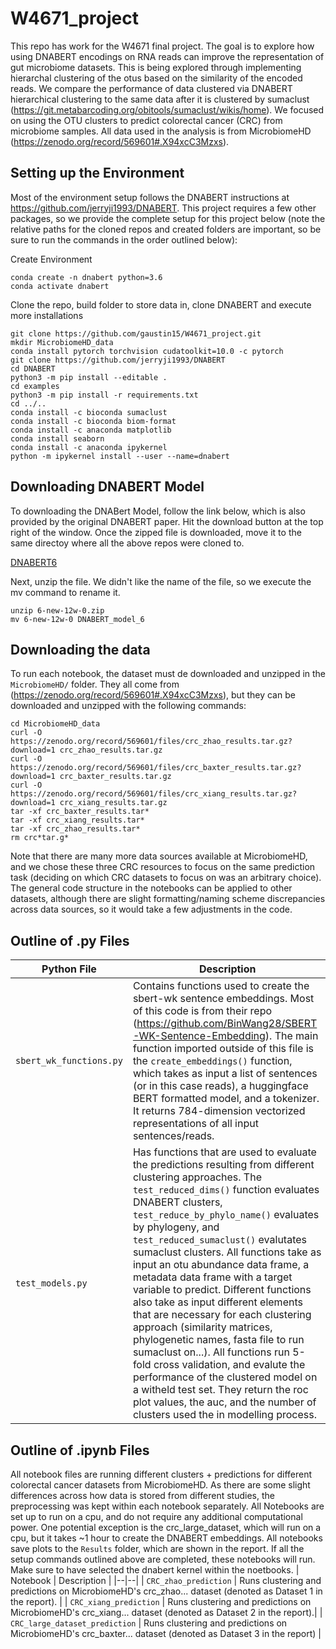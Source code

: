 # W4671_project

This repo has work for the W4671 final project. The goal is to explore how using DNABERT encodings on RNA reads can improve the representation of gut microbiome datasets. This is being explored through implementing hierarchal clustering of the otus based on the similarity of the encoded reads. We compare the performance of data clustered via DNABERT hierarchical clustering to the same data after it is clustered by sumaclust (https://git.metabarcoding.org/obitools/sumaclust/wikis/home). We focused on using the OTU clusters to predict colorectal cancer (CRC) from microbiome samples. All data used in the analysis is from MicrobiomeHD (https://zenodo.org/record/569601#.X94xcC3Mzxs).

Setting up the Environment
-------------------------
Most of the environment setup follows the DNABERT instructions at https://github.com/jerryji1993/DNABERT. This project requires a few other packages, so we provide the complete setup for this project below (note the relative paths for the cloned repos and created folders are important, so be sure to run the commands in the order outlined below):

Create Environment
```
conda create -n dnabert python=3.6
conda activate dnabert
```
Clone the repo, build folder to store data in, clone DNABERT and execute more installations
```
git clone https://github.com/gaustin15/W4671_project.git 
mkdir MicrobiomeHD_data
conda install pytorch torchvision cudatoolkit=10.0 -c pytorch
git clone https://github.com/jerryji1993/DNABERT
cd DNABERT
python3 -m pip install --editable .
cd examples
python3 -m pip install -r requirements.txt
cd ../..
conda install -c bioconda sumaclust
conda install -c bioconda biom-format
conda install -c anaconda matplotlib 
conda install seaborn
conda install -c anaconda ipykernel
python -m ipykernel install --user --name=dnabert
```

Downloading DNABERT Model
-----------------------
To downloading the DNABert Model, follow the link below, which is also provided by the original DNABERT paper. Hit the download button at the top right of the window. Once the zipped file is downloaded, move it to the same directoy where all the above repos were cloned to.

[DNABERT6](https://northwestern.box.com/s/g8m974tr86h0pvnpymxq84f1yxlhnvbi)

Next, unzip the file. We didn't like the name of the file, so we execute the mv command to rename it.
```
unzip 6-new-12w-0.zip
mv 6-new-12w-0 DNABERT_model_6
```

Downloading the data
-------------------
To run each notebook, the dataset must de downloaded and unzipped in the `MicrobiomeHD/` folder. They all come from (https://zenodo.org/record/569601#.X94xcC3Mzxs), but they can be downloaded and unzipped with the following commands:
```
cd MicrobiomeHD_data
curl -O https://zenodo.org/record/569601/files/crc_zhao_results.tar.gz?download=1 crc_zhao_results.tar.gz
curl -O https://zenodo.org/record/569601/files/crc_baxter_results.tar.gz?download=1 crc_baxter_results.tar.gz
curl -O https://zenodo.org/record/569601/files/crc_xiang_results.tar.gz?download=1 crc_xiang_results.tar.gz
tar -xf crc_baxter_results.tar*
tar -xf crc_xiang_results.tar*
tar -xf crc_zhao_results.tar*
rm crc*tar.g*
```
Note that there are many more data sources available at MicrobiomeHD, and we chose these three CRC resources to focus on the same prediction task (deciding on which CRC datasets to focus on was an arbitrary choice). The general code structure in the notebooks can be applied to other datasets, although there are slight formatting/naming scheme discrepancies across data sources, so it would take a few adjustments in the code.


Outline of .py Files
----------------
| Python File | Description |
|--|--|
| `sbert_wk_functions.py` | Contains functions used to create the sbert-wk sentence embeddings. Most of this code is from their repo (https://github.com/BinWang28/SBERT-WK-Sentence-Embedding). The main function imported outside of this file is the `create_embeddings()` function, which takes as input a list of sentences (or in this case reads), a huggingface BERT formatted model, and a tokenizer. It returns 784-dimension vectorized representations of all input sentences/reads.|
| `test_models.py` | Has functions that are used to evaluate the predictions resulting from different clustering approaches. The `test_reduced_dims()` function evaluates DNABERT clusters, `test_reduce_by_phylo_name()` evaluates by phylogeny, and `test_reduced_sumaclust()` evalutates sumaclust clusters. All functions take as input an otu abundance data frame, a metadata data frame with a target variable to predict. Different functions also take as input different elements that are necessary for each clustering approach (similarity matrices, phylogenetic names, fasta file to run sumaclust on...). All functions run 5-fold cross validation, and evalute the performance of the clustered model on a witheld test set. They return the roc plot values, the auc, and the number of clusters used the in modelling process. |

Outline of .ipynb Files
---------------------
All notebook files are running different clusters + predictions for different colorectal cancer datasets from MicrobiomeHD. As there are some slight differences across how data is stored from different studies, the preprocessing was kept within each notebook separately. All Notebooks are set up to run on a cpu, and do not require any additional computational power. One potential exception is the crc_large_dataset, which will run on a cpu, but it takes ~1 hour to create the DNABERT embeddings. All notebooks save plots to the `Results` folder, which are shown in the report. If all the setup commands outlined above are completed, these notebooks will run. Make sure to have selected the dnabert kernel within the noetbooks. 
| Notebook | Description |
|--|--|
| `CRC_zhao_prediction` | Runs clustering and predictions on MicrobiomeHD's crc_zhao... dataset (denoted as Dataset 1 in the report).  |
| `CRC_xiang_prediction` | Runs clustering and predictions on MicrobiomeHD's crc_xiang... dataset (denoted as Dataset 2 in the report).|
| `CRC_large_dataset_prediction` | Runs clustering and predictions on MicrobiomeHD's crc_baxter... dataset (denoted as Dataset 3 in the report) |



